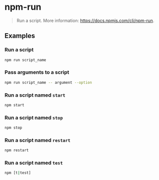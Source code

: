 # npm-run

> Run a script. More information: <https://docs.npmjs.com/cli/npm-run>.

## Examples

### Run a script

```bash
npm run script_name
```

### Pass arguments to a script

```bash
npm run script_name -- argument --option
```

### Run a script named `start`

```bash
npm start
```

### Run a script named `stop`

```bash
npm stop
```

### Run a script named `restart`

```bash
npm restart
```

### Run a script named `test`

```bash
npm [t|test]
```
